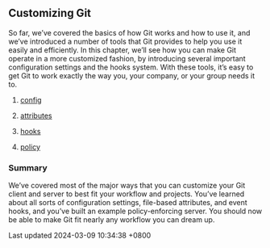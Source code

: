 ## Customizing Git

So far, we’ve covered the basics of how Git works and how to use it, and
we’ve introduced a number of tools that Git provides to help you use it
easily and efficiently. In this chapter, we’ll see how you can make Git
operate in a more customized fashion, by introducing several important
configuration settings and the hooks system. With these tools, it’s easy
to get Git to work exactly the way you, your company, or your group
needs it to.

1.  [config](book/08-customizing-git/sections/config.md)

2.  [attributes](book/08-customizing-git/sections/attributes.md)

3.  [hooks](book/08-customizing-git/sections/hooks.md)

4.  [policy](book/08-customizing-git/sections/policy.md)

### Summary

We’ve covered most of the major ways that you can customize your Git
client and server to best fit your workflow and projects. You’ve learned
about all sorts of configuration settings, file-based attributes, and
event hooks, and you’ve built an example policy-enforcing server. You
should now be able to make Git fit nearly any workflow you can dream up.

Last updated 2024-03-09 10:34:38 +0800
